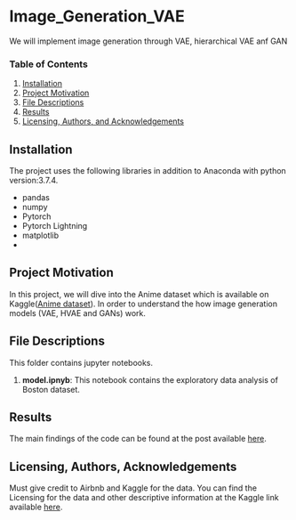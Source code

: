 # Image_Generation_VAE
We will implement image generation through VAE, hierarchical VAE anf GAN

### Table of Contents

1. [Installation](#installation)
2. [Project Motivation](#motivation)
3. [File Descriptions](#files)
4. [Results](#results)
5. [Licensing, Authors, and Acknowledgements](#licensing)

## Installation <a name="installation"></a>
The project uses the following libraries in addition to Anaconda with python version:3.7.4.
- pandas
- numpy
- Pytorch
- Pytorch Lightning
- matplotlib
-
## Project Motivation <a name="motivation"></a>
In this project, we will dive into the Anime dataset which is available on Kaggle([Anime dataset](https://www.kaggle.com/anime)). In order to understand the how image generation models (VAE, HVAE and GANs) work.

## File Descriptions <a name="files"></a>
This folder contains jupyter notebooks.
1. **model.ipnyb**: This notebook contains the exploratory data analysis of Boston dataset.

## Results <a name="results"></a>
The main findings of the code can be found at the post available [here](https://medium.com/@sanketg186/insights-into-the-boston-airbnb-29eabcc20ba7).
## Licensing, Authors, Acknowledgements <a name="licensing"></a>
Must give credit to Airbnb and Kaggle for the data. You can find the Licensing for the data and other descriptive information at the Kaggle link available [here](https://www.kaggle.com/airbnb/boston).

